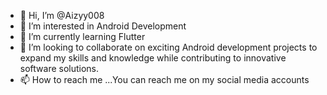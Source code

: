 - 👋 Hi, I’m @Aizyy008
- 👀 I’m interested in Android Development
- 🌱 I’m currently learning Flutter
- 💞️ I’m looking to collaborate on exciting Android development projects to expand my skills and knowledge while contributing to innovative software solutions.
- 📫 How to reach me ...You can reach me on my social media accounts

<!---
Aizyy008/Aizyy008 is a ✨ special ✨ repository because its `README.md` (this file) appears on your GitHub profile.
You can click the Preview link to take a look at your changes.
--->

